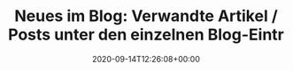 ---
retweeted: false
source: <a href="https://about.twitter.com/products/tweetdeck" rel="nofollow">TweetDeck</a>
entities:
  user_mentions: []
  urls: []
  symbols: []
  media:
  - expanded_url: https://twitter.com/bascht/status/1305482967737929728/photo/1
    indices:
    - '77'
    - '100'
    url: https://t.co/ycbhJiVlcv
    media_url: http://pbs.twimg.com/media/Eh4BtQFWAAA79A3.jpg
    id_str: '1305482818907144192'
    id: '1305482818907144192'
    media_url_https: https://pbs.twimg.com/media/Eh4BtQFWAAA79A3.jpg
    sizes:
      large:
        w: '1055'
        h: '521'
        resize: fit
      small:
        w: '680'
        h: '336'
        resize: fit
      thumb:
        w: '150'
        h: '150'
        resize: crop
      medium:
        w: '1055'
        h: '521'
        resize: fit
    type: photo
    display_url: pic.twitter.com/ycbhJiVlcv
  hashtags: []
display_text_range:
- '0'
- '100'
favorite_count: '0'
id_str: '1305482967737929728'
truncated: false
retweet_count: '0'
id: '1305482967737929728'
possibly_sensitive: false
created_at: Mon Sep 14 12:26:08 +0000 2020
favorited: false
full_text: 'Neues im Blog: Verwandte Artikel / Posts unter den einzelnen Blog-Einträgen.'
lang: de
extended_entities:
  media:
  - expanded_url: https://twitter.com/bascht/status/1305482967737929728/photo/1
    indices:
    - '77'
    - '100'
    url: https://t.co/ycbhJiVlcv
    media_url: http://pbs.twimg.com/media/Eh4BtQFWAAA79A3.jpg
    id_str: '1305482818907144192'
    id: '1305482818907144192'
    media_url_https: https://pbs.twimg.com/media/Eh4BtQFWAAA79A3.jpg
    sizes:
      large:
        w: '1055'
        h: '521'
        resize: fit
      small:
        w: '680'
        h: '336'
        resize: fit
      thumb:
        w: '150'
        h: '150'
        resize: crop
      medium:
        w: '1055'
        h: '521'
        resize: fit
    type: photo
    display_url: pic.twitter.com/ycbhJiVlcv
tags:
- pesos/twitter
date: '2020-09-14T12:26:08+00:00'
src: https://twitter.com/bascht/status/1305482967737929728
original_url: https://twitter.com/bascht/status/1305482967737929728
type: twitter_tweet
media_url: https://img.bascht.com/twitter/pbs.twimg.com/media/Eh4BtQFWAAA79A3.jpg
text: 'Neues im Blog: Verwandte Artikel / Posts unter den einzelnen Blog-Einträgen.'
title: 'Neues im Blog: Verwandte Artikel / Posts unter den einzelnen Blog-Eintr'

---